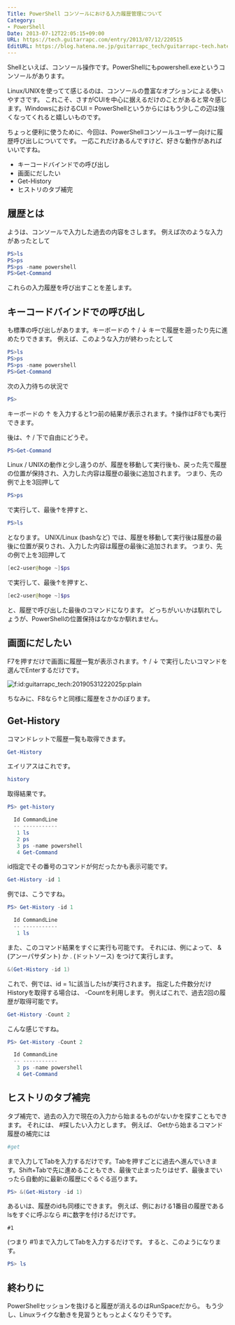 ```yaml
---
Title: PowerShell コンソールにおける入力履歴管理について
Category:
- PowerShell
Date: 2013-07-12T22:05:15+09:00
URL: https://tech.guitarrapc.com/entry/2013/07/12/220515
EditURL: https://blog.hatena.ne.jp/guitarrapc_tech/guitarrapc-tech.hatenablog.com/atom/entry/6802418398340941349
---
```



Shellといえば、コンソール操作です。PowerShellにもpowershell.exeというコンソールがあります。

Linux/UNIXを使ってて感じるのは、コンソールの豊富なオプションによる使いやすさです。 これこそ、さすがCUIを中心に据えるだけのことがあると常々感じます。WindowsにおけるCUI = PowerShellというからにはもう少しこの辺は強くなってくれると嬉しいものです。

ちょっと便利に使うために、今回は、PowerShellコンソールユーザー向けに履歴呼び出しについてです。
一応これだけあるんですけど、好きな動作があればいいですね。

- キーコードバインドでの呼び出し
- 画面にだしたい
- Get-History
- ヒストリのタブ補完

## 履歴とは

ようは、コンソールで入力した過去の内容をさします。 例えば次のような入力があったとして

```ps1
PS>ls
PS>ps
PS>ps -name powershell
PS>Get-Command
```

これらの入力履歴を呼び出すことを差します。

## キーコードバインドでの呼び出し

も標準の呼び出しがあります。キーボードの ↑ / ↓ キーで履歴を遡ったり先に進めたりできます。 例えば、このような入力が終わったとして

```ps1
PS>ls
PS>ps
PS>ps -name powershell
PS>Get-Command
```

次の入力待ちの状況で

```ps1
PS>
```

キーボードの ↑ を入力すると1つ前の結果が表示されます。↑操作はF8でも実行できます。

後は、↑ / 下で自由にどうぞ。

```ps1
PS>Get-Command
```

Linux / UNIXの動作と少し違うのが、履歴を移動して実行後も、戻った先で履歴の位置が保持され、入力した内容は履歴の最後に追加されます。
つまり、先の例で上を3回押して

```ps1
PS>ps
```

で実行して、最後↑を押すと、

```ps1
PS>ls
```

となります。 UNIX/Linux (bashなど) では、履歴を移動して実行後は履歴の最後に位置が戻りされ、入力した内容は履歴の最後に追加されます。
つまり、先の例で上を3回押して

```ps1
[ec2-user@hoge ~]$ps
```

で実行して、最後↑を押すと、

```ps1
[ec2-user@hoge ~]$ps
```

と、履歴で呼び出した最後のコマンドになります。 どっちがいいかは馴れでしょうが、PowerShellの位置保持はなかなか馴れません。

## 画面にだしたい

F7を押すだけで画面に履歴一覧が表示されます。↑ / ↓ で実行したいコマンドを選んでEnterするだけです。

<img class="hatena-fotolife" title="f:id:guitarrapc_tech:20190531222025p:plain" src="https://cdn-ak.f.st-hatena.com/images/fotolife/g/guitarrapc_tech/20190531/20190531222025.png" alt="f:id:guitarrapc_tech:20190531222025p:plain" />

ちなみに、F8なら↑と同様に履歴をさかのぼります。

## Get-History

コマンドレットで履歴一覧も取得できます。

```ps1
Get-History
```

エイリアスはこれです。

```ps1
history
```

取得結果です。

```ps1
PS> get-history

  Id CommandLine
  -- -----------
   1 ls
   2 ps
   3 ps -name powershell
   4 Get-Command
```

id指定でその番号のコマンドが何だったかも表示可能です。

```ps1
Get-History -id 1
```

例では、こうですね。

```ps1
PS> Get-History -id 1

  Id CommandLine
  -- -----------
   1 ls
```

また、このコマンド結果をすぐに実行も可能です。 それには、例によって、 &(アンーパサダント) か . (ドットソース) をつけて実行します。

```ps1
&(Get-History -id 1)
```

これで、例では、id = 1に該当したlsが実行されます。 指定した件数分だけHistoryを取得する場合は、 -Countを利用します。 例えばこれで、過去2回の履歴が取得可能です。

```ps1
Get-History -Count 2
```

こんな感じですね。

```ps1
PS> Get-History -Count 2

  Id CommandLine
  -- -----------
   3 ps -name powershell
   4 Get-Command
```

## ヒストリのタブ補完

タブ補完で、過去の入力で現在の入力から始まるものがないかを探すこともできます。 それには、 #探したい入力とします。 例えば、 Getから始まるコマンド履歴の補完には

```ps1
#get
```

まで入力してTabを入力するだけです。Tabを押すごとに過去へ進んでいきます。Shift+Tabで先に進めることもでき、最後で止まったりはせず、最後までいったら自動的に最新の履歴にぐるぐる巡ります。

```ps1
PS> &(Get-History -id 1)
```

あるいは、履歴のidも同様にできます。 例えば、例における1番目の履歴であるlsをすぐに呼ぶなら #に数字を付けるだけです。

```
#1
```

(つまり #1)まで入力してTabを入力するだけです。 すると、このようになります。

```ps1
PS> ls
```

## 終わりに

PowerShellセッションを抜けると履歴が消えるのはRunSpaceだから。
もう少し、Linuxライクな動きを見習うともっとよくなりそうです。
